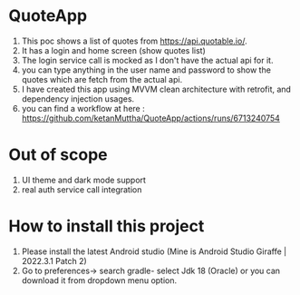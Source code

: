 # QuoteApp
1. This poc shows a list of  quotes from https://api.quotable.io/.
2. It has a login and home screen (show quotes list)
3. The login service call is mocked as I don't have the actual api for it.
4. you can type anything in the user name and password to show the quotes which are fetch from the actual api.
5. I have created this app using MVVM clean architecture with retrofit, and dependency injection usages.
6. you can find a workflow at here : https://github.com/ketanMuttha/QuoteApp/actions/runs/6713240754

# Out of scope
1. UI theme and dark mode support
2. real auth service call integration

# How to install this project
1. Please install the latest Android studio (Mine is Android Studio Giraffe | 2022.3.1 Patch 2)
2. Go to preferences-> search gradle- select Jdk 18 (Oracle) or you can download it from dropdown menu option.
   

